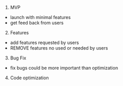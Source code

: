 1. MVP

- launch with minimal features
- get feed back from users

2. Features

- add features requested by users
- REMOVE features no used or needed by users

3. Bug Fix

- fix bugs could be more important than optimization

4. Code optimization
